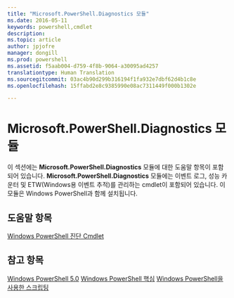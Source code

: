 ```yaml
---
title: "Microsoft.PowerShell.Diagnostics 모듈"
ms.date: 2016-05-11
keywords: powershell,cmdlet
description: 
ms.topic: article
author: jpjofre
manager: dongill
ms.prod: powershell
ms.assetid: f5aab004-d759-4f8b-9064-a30095ad4257
translationtype: Human Translation
ms.sourcegitcommit: 03ac4b90d299b316194f1fa932e7dbf62d4b1c8e
ms.openlocfilehash: 15ffabd2e8c9385990e08ac7311449f000b1302e

---
```


# Microsoft.PowerShell.Diagnostics 모듈
이 섹션에는 **Microsoft.PowerShell.Diagnostics** 모듈에 대한 도움말 항목이 포함되어 있습니다. **Microsoft.PowerShell.Diagnostics** 모듈에는 이벤트 로그, 성능 카운터 및 ETW(Windows용 이벤트 추적)를 관리하는 cmdlet이 포함되어 있습니다. 이 모듈은 Windows PowerShell과 함께 설치됩니다.

## 도움말 항목
[Windows PowerShell 진단 Cmdlet](http://go.microsoft.com/fwlink/?LinkID=245858)

## 참고 항목
[Windows PowerShell 5.0](Windows-PowerShell-5.0.md)
[Windows PowerShell 핵심](https://technet.microsoft.com/en-us/library/4b75f1e4-f327-48f3-92ab-bf5435094d41)
[Windows PowerShell을 사용한 스크립팅](../../getting-started/fundamental/Scripting-with-Windows-PowerShell.md)




<!--HONumber=Aug16_HO3-->


